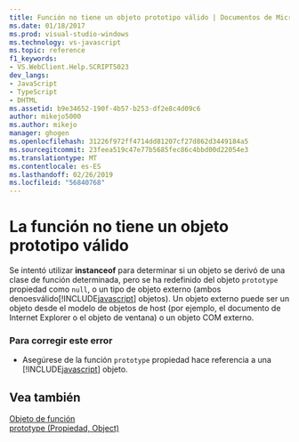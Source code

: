 ```yaml
---
title: Función no tiene un objeto prototipo válido | Documentos de Microsoft
ms.date: 01/18/2017
ms.prod: visual-studio-windows
ms.technology: vs-javascript
ms.topic: reference
f1_keywords:
- VS.WebClient.Help.SCRIPT5023
dev_langs:
- JavaScript
- TypeScript
- DHTML
ms.assetid: b9e34652-190f-4b57-b253-df2e8c4d09c6
author: mikejo5000
ms.author: mikejo
manager: ghogen
ms.openlocfilehash: 31226f972ff4714dd81207cf27d862d3449184a5
ms.sourcegitcommit: 23feea519c47e77b5685fec86c4bbd00d22054e3
ms.translationtype: MT
ms.contentlocale: es-ES
ms.lasthandoff: 02/26/2019
ms.locfileid: "56840768"
---
```

# <a name="function-does-not-have-a-valid-prototype-object"></a>La función no tiene un objeto prototipo válido
Se intentó utilizar **instanceof** para determinar si un objeto se derivó de una clase de función determinada, pero se ha redefinido del objeto `prototype` propiedad como `null`, o un tipo de objeto externo (ambos denoesválido[!INCLUDE[javascript](../../javascript/includes/javascript-md.md)] objetos). Un objeto externo puede ser un objeto desde el modelo de objetos de host (por ejemplo, el documento de Internet Explorer o el objeto de ventana) o un objeto COM externo.  
  
### <a name="to-correct-this-error"></a>Para corregir este error  
  
-   Asegúrese de la función `prototype` propiedad hace referencia a una [!INCLUDE[javascript](../../javascript/includes/javascript-md.md)] objeto.  
  
## <a name="see-also"></a>Vea también  
 [Objeto de función](../../javascript/reference/function-object-javascript.md)   
 [prototype (Propiedad, Object)](../../javascript/reference/prototype-property-object-javascript.md)